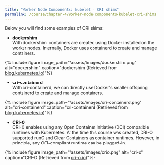 ```yaml
---
title: "Worker Node Components: kubelet - CRI shims"
permalink: /course/chapter-4/worker-node-components-kubelet-cri-shims
---
```

Below you will find some examples of CRI shims:

-   **dockershim**\
    With dockershim, containers are created using Docker installed on the worker nodes. Internally, Docker uses containerd to create and manage containers.

{% include figure image_path="/assets/images/dockershim.png" alt="dockershim" caption="dockershim (Retrieved from [blog.kubernetes.io](http://blog.kubernetes.io/2017/11/containerd-container-runtime-options-kubernetes.html))"%}

-   **cri-containerd**\
    With cri-containerd, we can directly use Docker's smaller offspring containerd to create and manage containers.

{% include figure image_path="/assets/images/cri-containerd.png" alt="cri-containerd" caption="cri-containerd (Retrieved from [blog.kubernetes.io](http://blog.kubernetes.io/2017/11/containerd-container-runtime-options-kubernetes.html))"%}

-   **CRI-O**\
    CRI-O enables using any Open Container Initiative (OCI) compatible runtimes with Kubernetes. At the time this course was created, CRI-O supported runC and Clear Containers as container runtimes. However, in principle, any OCI-compliant runtime can be plugged-in.

{% include figure image_path="/assets/images/crio.png" alt="cri-o" caption="CRI-O (Retrieved from [cri-o.io](http://cri-o.io/))"%}